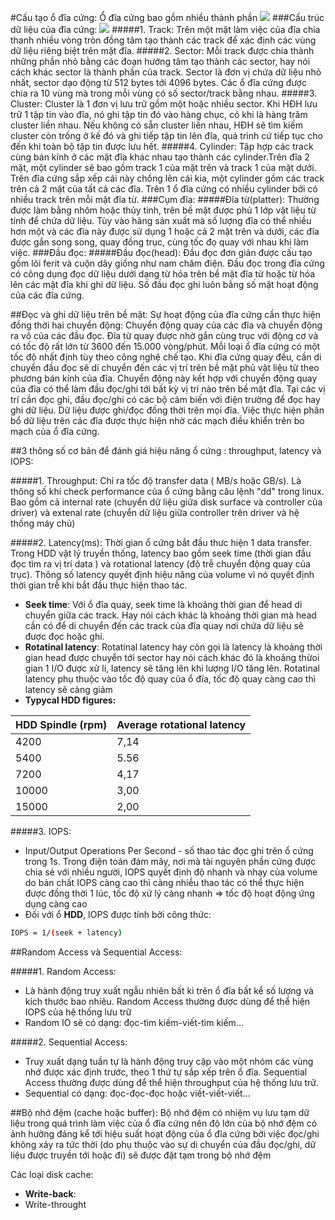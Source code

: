 #Cấu tạo ổ đĩa cứng:
Ổ đĩa cứng bao gồm nhiều thành phần 
<img src="http://data.sinhvienit.net/lab1/hdd_files/hdd17.jpg">
<src img="">
###Cấu trúc dữ liệu của đĩa cứng:
<img src="http://data.sinhvienit.net/lab1/hdd_files/hdd16.jpg">
#####1. Track:
Trên một mặt làm việc của đĩa chia thanh nhiều vòng tròn đồng tâm tạo thành các track để xác định các vùng dữ liệu riêng biệt trên mặt đĩa.
#####2. Sector:
Mỗi track được chia thành những phần nhỏ bằng các đoạn hướng tâm tạo thành các sector, hay nói cách khác sector là thành phần của track. Sector là đơn vị chứa dữ liệu nhỏ nhất, sector dạo động từ 512 bytes tới 4096 bytes. Các ổ đĩa cứng được chia ra 10 vùng mà trong mỗi vùng có số sector/track bằng nhau.
#####3. Cluster:
Cluster là 1 đơn vị lưu trữ gồm một hoặc nhiều sector. Khi HĐH lưu trữ 1 tập tin vào đĩa, nó ghi tập tin đó vào hàng chục, có khi là hàng trăm cluster liền nhau. Nếu không có sẵn cluster liền nhau, HĐH sẽ tìm kiếm cluster còn trống ở kế đó và ghi tiếp tập tin lên đĩa, quá trình cứ tiếp tục cho đến khi toàn bộ tập tin được lưu hết.
#####4. Cylinder:
Tập hợp các track cùng bán kính ở các mặt đĩa khác nhau tạo thành các cylinder.Trên đĩa 2 mặt, một cylinder sẽ bao gồm track 1 của mặt trên và track 1 của mặt dưới. Trên đĩa cứng sắp xếp cái này chồng lên cái kia, một cylinder gồm các track trên cả 2 mặt của tất cả các đĩa. Trên 1 ổ đĩa cứng có nhiều cylinder bởi có nhiều track trên mỗi mặt đĩa từ.
###Cụm đĩa:
#####Đĩa từ(platter):
Thường được làm bằng nhôm hoặc thủy tinh, trên bề mặt được phủ 1 lớp vật liệu từ tính để chứa dữ liệu. Tùy vào hãng sản xuất mà số lượng đĩa có thể nhiều hơn một và các đĩa này được sử dụng 1 hoặc cả 2 mặt trên và dưới, các đĩa được gắn song song, quay đồng trục, cùng tốc đọ quay với nhau khi làm việc.
###Đầu đọc:
#####Đầu đọc(head):
Đầu đọc đơn giản được cấu tạo gồm lõi ferit và cuộn dây giống như nam châm điện. Đầu đọc trong đĩa cứng có công dụng đọc dữ liệu dưới dạng từ hóa trên bề mặt đĩa từ hoặc từ hóa lên các mặt đĩa khi ghi dữ liệu. Số đầu đọc ghi luôn bằng số mặt hoạt động của các đĩa cứng.

##Đọc và ghi dữ liệu trên bề mặt:
Sự hoạt động của đĩa cứng cần thực hiện đồng thời hai chuyển động: Chuyển động quay của các đĩa và chuyển động ra vô của các đầu đọc. Đĩa từ quay được nhờ gắn cùng trục với động cơ và có tốc độ rất lớn từ 3600 đến 15.000 vòng/phút. Mỗi loại ổ đĩa cứng có một tốc độ nhất định tùy theo công nghệ chế tạo.
Khi đĩa cứng quay đều, cần di chuyển đầu đọc sẽ di chuyển đến các vị trí trên bề mặt phủ vật liệu từ theo phương bán kính của đĩa. Chuyển động này kết hợp với chuyển động quay của đĩa có thể làm đầu đọc/ghi tới bất kỳ vị trí nào trên bề mặt đĩa.
Tại các vị trí cần đọc ghi, đầu đọc/ghi có các bộ cảm biến với điện trường để đọc hay ghi dữ liệu.
Dữ liệu được ghi/đọc đồng thời trên mọi đĩa. Việc thực hiện phân bổ dữ liệu trên các đĩa được thực hiện nhờ các mạch điều khiển trên bo mạch của ổ đĩa cứng.

##3 thông số cơ bản để đánh giá hiệu năng ổ cứng : throughput, latency và IOPS:

#####1. Throughput:
Chỉ ra tốc độ transfer data ( MB/s hoặc GB/s). Là thông số khi check performance của ổ cứng bằng câu lệnh "dd"
trong linux. Bao gồm cả internal rate (chuyển dữ liệu giữa disk surface và controller của driver) và extenal rate (chuyển dữ liệu giữa controller trên driver và hệ thống máy chủ) 


#####2. Latency(ms):
Thời gian ổ cứng bắt đầu thưc hiện 1 data transfer. Trong HDD vật lý truyền thống, latency bao gồm seek time
(thời gian đầu đọc tìm ra vị trí data ) và rotational latency (độ trễ chuyển động quay của trục). Thông số latency quyết
định hiệu năng của volume vì nó quyết định thời gian trễ khi bắt đầu thực hiện thao tác.

- <b>Seek time</b>: Với ổ đĩa quay, seek time là khoảng thời gian để head di chuyển giữa các track. Hay nói cách khác là khoảng thời gian mà head cần có để di chuyển đến các track của đĩa quay nơi chứa dữ liệu sẽ được đọc hoặc ghi.
- <b>Rotatinal latency</b>: Rotatinal latency hay còn gọi là latency là khoảng thời gian head được chuyển tới sector hay nói cách khác đó là khoảng thừoi gian 1 I/O được xử lí, latency sẽ tăng lên khi lượng I/O tăng lên. Rotatinal latency phụ thuộc vào tốc độ quay của ổ đĩa, tốc độ quay càng cao thì latency sẽ càng giảm
- <b>Typycal HDD figures:</b>

| HDD Spindle (rpm) | Average rotational latency |
|-------------------|----------------------------|
| 4200 | 7,14 |
| 5400 | 5.56 |
| 7200 | 4,17 |
| 10000 | 3,00 |
| 15000 | 2,00 |


#####3. IOPS:
- Input/Output Operations Per Second - số thao tác đọc ghi trên ổ cứng trong 1s. Trong điện toán đám mây, nơi mà tài 
nguyên phần cứng được chia sẻ với nhiều người, IOPS quyết định độ nhanh và nhạy của volume do bản chất IOPS càng cao thì 
càng nhiều thao tác có thể thực hiện được đồng thời 1 lúc, tốc độ xử lý càng nhanh => tốc độ hoạt động ứng dụng càng cao
- Đối với ổ **HDD**, IOPS được tính bởi công thức:
```sh
IOPS = 1/(seek + latency)
```

##Random Access và Sequential Access:
<src img="">

#####1. Random Access:
- Là hành động truy xuất ngẫu nhiên bất kì trên ổ đĩa bất kể số lượng và kích thước bao nhiêu. Random Access thường được dùng để thể hiện IOPS của hệ thống lưu trữ
- Random IO sẽ có dạng: đọc-tìm kiếm-viết-tìm kiếm...

#####2. Sequential Access:
- Truy xuất dạng tuần tự là hành động truy cập vào một nhóm các vùng nhớ được xác định trước, theo 1 thứ tự sắp xếp trên ổ đĩa. Sequential Access thường được dùng để thể hiện throughput của hệ thống lưu trữ.
- Sequential có dạng: đọc-đọc-đọc hoặc viết-viết-viết...


##Bộ nhớ đệm (cache hoặc buffer):
Bộ nhớ đệm có nhiệm vụ lưu tạm dữ liệu trong quá trình làm việc của ổ đĩa cứng nên độ lớn của bộ nhớ đệm có ảnh hưởng đáng kể tới hiệu suất hoạt động của ổ đĩa cứng bởi việc đọc/ghi không xảy ra tức thời (do phụ thuộc vào sự di chuyển của đầu đọc/ghi, dữ liệu được truyền tới hoặc đi) sẽ được đặt tạm trong bộ nhớ đệm

Các loại disk cache:
- <b>Write-back</b>: 
- Write-throught
